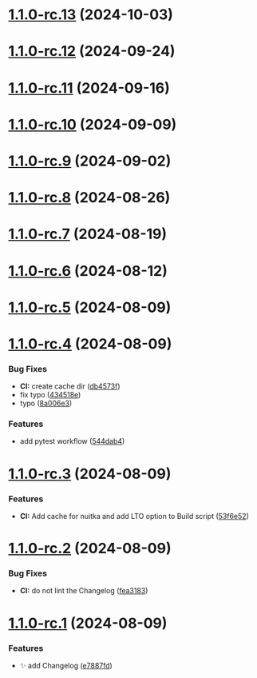 # [1.1.0-rc.13](https://github.com/AnotherStranger/experiment-runner/compare/v1.1.0-rc.12...v1.1.0-rc.13) (2024-10-03)

# [1.1.0-rc.12](https://github.com/AnotherStranger/experiment-runner/compare/v1.1.0-rc.11...v1.1.0-rc.12) (2024-09-24)

# [1.1.0-rc.11](https://github.com/AnotherStranger/experiment-runner/compare/v1.1.0-rc.10...v1.1.0-rc.11) (2024-09-16)

# [1.1.0-rc.10](https://github.com/AnotherStranger/experiment-runner/compare/v1.1.0-rc.9...v1.1.0-rc.10) (2024-09-09)

# [1.1.0-rc.9](https://github.com/AnotherStranger/experiment-runner/compare/v1.1.0-rc.8...v1.1.0-rc.9) (2024-09-02)

# [1.1.0-rc.8](https://github.com/AnotherStranger/experiment-runner/compare/v1.1.0-rc.7...v1.1.0-rc.8) (2024-08-26)

# [1.1.0-rc.7](https://github.com/AnotherStranger/experiment-runner/compare/v1.1.0-rc.6...v1.1.0-rc.7) (2024-08-19)

# [1.1.0-rc.6](https://github.com/AnotherStranger/experiment-runner/compare/v1.1.0-rc.5...v1.1.0-rc.6) (2024-08-12)

# [1.1.0-rc.5](https://github.com/AnotherStranger/experiment-runner/compare/v1.1.0-rc.4...v1.1.0-rc.5) (2024-08-09)

# [1.1.0-rc.4](https://github.com/AnotherStranger/experiment-runner/compare/v1.1.0-rc.3...v1.1.0-rc.4) (2024-08-09)


### Bug Fixes

* **CI:** create cache dir ([db4573f](https://github.com/AnotherStranger/experiment-runner/commit/db4573f6b190c5a3637c10f3b9402aefc4076048))
* fix typo ([434518e](https://github.com/AnotherStranger/experiment-runner/commit/434518e4c3a9e41f5c463bc2fcc8fc0cfb31a0a0))
* typo ([8a006e3](https://github.com/AnotherStranger/experiment-runner/commit/8a006e3a00fe6c6a4b1dfcbc117489ea416ae96a))


### Features

* add pytest workflow ([544dab4](https://github.com/AnotherStranger/experiment-runner/commit/544dab4bea11b6fe23351dae8bd76649cec5d5c0))

# [1.1.0-rc.3](https://github.com/AnotherStranger/experiment-runner/compare/v1.1.0-rc.2...v1.1.0-rc.3) (2024-08-09)


### Features

* **CI:** Add cache for nuitka and add LTO option to Build script ([53f6e52](https://github.com/AnotherStranger/experiment-runner/commit/53f6e52c71a10cabcdc3549282f49406a8dc0c45))

# [1.1.0-rc.2](https://github.com/AnotherStranger/experiment-runner/compare/v1.1.0-rc.1...v1.1.0-rc.2) (2024-08-09)


### Bug Fixes

* **CI:** do not lint the Changelog ([fea3183](https://github.com/AnotherStranger/experiment-runner/commit/fea31830a0595873c2e0cfc53e22a9e06038a94d))

# [1.1.0-rc.1](https://github.com/AnotherStranger/experiment-runner/compare/v1.0.0...v1.1.0-rc.1) (2024-08-09)

### Features

* :sparkles: add Changelog ([e7887fd](https://github.com/AnotherStranger/experiment-runner/commit/e7887fdd05d3c3e514898b09f7f3fca4b1f87d49))
